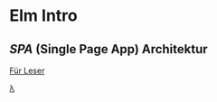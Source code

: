 # Elm Intro

## _SPA_ (Single Page App) Architektur

[Für Leser](#1)

<a href="#2" class="hihih">λ</a>

<notes>
</notes>


